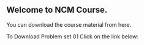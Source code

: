 ## Welcome to NCM Course.

You can download the course material from here.


To Download Problem set 01 Click on the link below:
